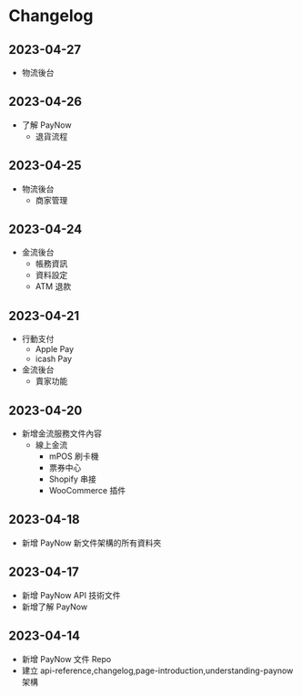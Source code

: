 # Changelog
## 2023-04-27
- 物流後台
## 2023-04-26
- 了解 PayNow
  - 退貨流程
## 2023-04-25
- 物流後台
  - 商家管理
## 2023-04-24
- 金流後台
  - 帳務資訊
  - 資料設定
  - ATM 退款
## 2023-04-21
- 行動支付
  - Apple Pay
  - icash Pay
- 金流後台
  - 賣家功能
## 2023-04-20
- 新增金流服務文件內容
  - 線上金流
    - mPOS 刷卡機
    - 票券中心
    - Shopify 串接
    - WooCommerce 插件
## 2023-04-18
- 新增 PayNow 新文件架構的所有資料夾
## 2023-04-17
- 新增 PayNow API 技術文件
- 新增了解 PayNow

## 2023-04-14
- 新增 PayNow 文件 Repo
- 建立 api-reference,changelog,page-introduction,understanding-paynow 架構
